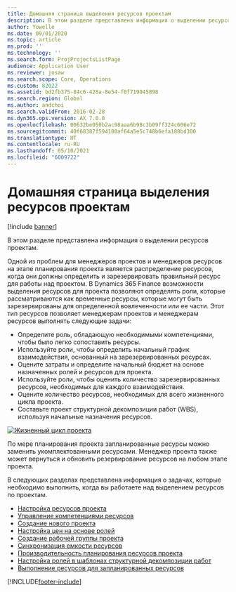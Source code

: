 ```yaml
---
title: Домашняя страница выделения ресурсов проектам
description: В этом разделе представлена информация о выделении ресурсов проектам.
author: Yowelle
ms.date: 09/01/2020
ms.topic: article
ms.prod: ''
ms.technology: ''
ms.search.form: ProjProjectsListPage
audience: Application User
ms.reviewer: josaw
ms.search.scope: Core, Operations
ms.custom: 82022
ms.assetid: bd2fb375-84c6-428a-8e54-f0f719045898
ms.search.region: Global
ms.author: andchoi
ms.search.validFrom: 2016-02-28
ms.dyn365.ops.version: AX 7.0.0
ms.openlocfilehash: 00632be050b2ac98aaa6b98c3b09ff324c606e72
ms.sourcegitcommit: 40f68387f594180af64a5e5c748b6efa188bd300
ms.translationtype: HT
ms.contentlocale: ru-RU
ms.lasthandoff: 05/10/2021
ms.locfileid: "6009722"
---
```

# <a name="project-resourcing-home-page"></a>Домашняя страница выделения ресурсов проектам

[!include [banner](../includes/banner.md)]

В этом разделе представлена информация о выделении ресурсов проектам.

Одной из проблем для менеджеров проектов и менеджеров ресурсов на этапе планирования проекта является распределение ресурсов, когда они должны определить и зарезервировать правильный ресурс для работы над проектом. В Dynamics 365 Finance возможности выделения ресурсов для проекта позволяют определять роли, которые рассматриваются как временные ресурсы, которые могут быть зарезервированы для определенной вовлеченности или ее части. Этот тип ресурсов позволяет менеджерам проектов и менеджерам ресурсов выполнять следующие задачи:

- Определите роль, обладающую необходимыми компетенциями, чтобы было легко сопоставить ресурсы.
- Используйте роли, чтобы определить начальный график взаимодействия, основанный на зарезервированных ресурсах.
- Оцените затраты и определите начальный бюджет на основе назначенных ролей и ресурсов для проекта.
- Используйте роли, чтобы оценить количество зарезервированных ресурсов, необходимых для каждого взаимодействия.
- Оцените количество ресурсов, необходимых для всего жизненного цикла проекта.
- Составьте проект структурной декомпозиции работ (WBS), используя начальные назначения ресурсов.

[![Жизненный цикл проекта](./media/projectresourcing02-1024x812.jpg)](./media/projectresourcing02.jpg)

По мере планирования проекта запланированные ресурсы можно заменить укомплектованными ресурсами. Менеджер проекта также может вернуться и обновить резервирование ресурсов на любом этапе проекта.

В следующих разделах представлена информация о задачах, которые необходимо выполнить, когда вы работаете над выделением ресурсов по проектам.

- [Настройка ресурсов проекта](set-up-project-resources.md)
- [Управление компетенциями ресурсов](manage-resource-competencies.md)
- [Создание нового проекта](create-new-project.md)
- [Настройка цен на основе ролей](set-up-role-based-pricing.md)
- [Создание рабочей группы проекта](create-project-team.md)
- [Синхронизация емкости ресурсов](synchronize-resource-capacity.md)
- [Производительность планирования ресурсов проекта](project-scheduling-performance.md)
- [Настройка ролей в шаблонах структурной декомпозиции работ](set-up-roles-wbs-template.md)
- [Выполнение ресурсов для запланированных ресурсов](resource-fulfillment-planned-resources.md)


[!INCLUDE[footer-include](../includes/footer-banner.md)]